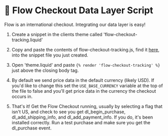 # 🌊 Flow Checkout Data Layer Script

Flow is an international checkout. Integrating our data layer is easy!

1. Create a snippet in the clients theme called 'flow-checkout-tracking.liquid'

2. Copy and paste the contents of flow-checkout-tracking.js, find it [here](https://github.com/elephantsneverforget/flow_checkout/blob/main/flow-checkout-tracking.js), into the snippet file you just created.

3. Open 'theme.liquid' and paste `{% render 'flow-checkout-tracking' %}`  just above the closing body tag.

4. By default we send price data in the default currency (likely USD). If you'd like to change this set the `USE_BASE_CURRENCY` variable at the top of the file to false and you'll get price data in the currency the checkout occurs in.

5. That's it! Get the Flow Checkout running, usually by selecting a flag that isn't US, and check to see you get dl_begin_purchase, dl_add_shipping_info, and dl_add_payment_info. If you do, it's been installed correctly. Run a test purchase and make sure you get the dl_purchase event.